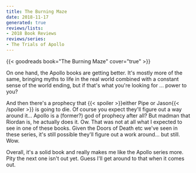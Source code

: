 ```yaml
---
title: The Burning Maze
date: 2018-11-17
generated: true
reviews/lists:
- 2018 Book Reviews
reviews/series:
- The Trials of Apollo
---
```

{{< goodreads book="The Burning Maze" cover="true" >}}

On one hand, the Apollo books are getting better. It's mostly more of the same, bringing myths to life in the real world combined with a constant sense of the world ending, but if that's what you're looking for ... power to you?  

And then there's a prophecy that  {{< spoiler >}}either Pipe or Jason{{< /spoiler >}}  is going to die. Of course you expect they'll figure out a way around it... Apollo is a (former?) god of prophecy after all? But madman that Riordan is, he actually does it. Ow. That was not at all what I expected to see in one of these books. Given the Doors of Death etc we've seen in these series, it's still possible they'll figure out a work around... but still. Wow.  

<!--more-->

Overall, it's a solid book and really makes me like the Apollo series more. Pity the next one isn't out yet. Guess I'll get around to that when it comes out.



